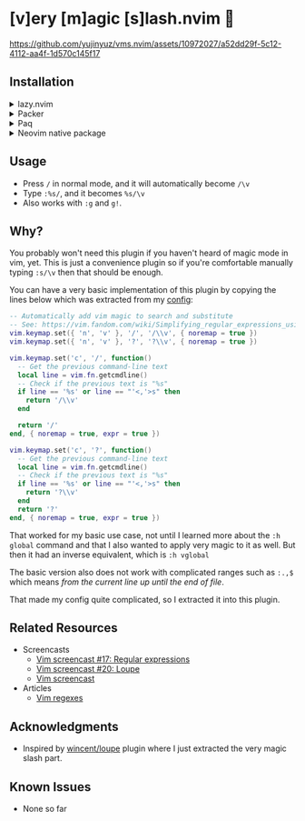 # [v]ery [m]agic [s]lash.nvim 🧙

https://github.com/yujinyuz/vms.nvim/assets/10972027/a52dd29f-5c12-4112-aa4f-1d570c145f17

## Installation

<details>
  <summary>lazy.nvim</summary>

```lua
{
  'yujinyuz/vms.nvim',
  event = 'VeryLazy',
  opts = {},
}
```

</details>

<details>
  <summary>Packer</summary>

```lua
require('packer').startup(function()
  use({
    'yujinyuz/vms.nvim',
    config = function()
      require('vms').setup()
    end,
  })
end)
```

</details>

<details>
  <summary>Paq</summary>

```lua
require('paq')({
  { 'yujinyuz/vms.nvim' },
})
```

</details>

</details>

<details>
  <summary>Neovim native package</summary>

```sh
git clone --depth=1 https://github.com/yujinyuz/vms.nvim.git \
  "${XDG_DATA_HOME:-$HOME/.local/share}"/nvim/site/pack/vms/start/vms.nvim
```

</details>

## Usage

* Press `/` in normal mode, and it will automatically become `/\v`
* Type `:%s/`, and it becomes `%s/\v`
* Also works with `:g` and `g!`.

## Why?

You probably won't need this plugin if you haven't heard of magic mode in vim, yet. This is just a
convenience plugin so if you're comfortable manually typing `:s/\v` then that should be enough.

You can have a very basic implementation of this plugin by copying the lines below which was
extracted from my [config](https://github.com/yujinyuz/dotfiles/commit/ea086a):

```lua
-- Automatically add vim magic to search and substitute
-- See: https://vim.fandom.com/wiki/Simplifying_regular_expressions_using_magic_and_no-magic
vim.keymap.set({ 'n', 'v' }, '/', '/\\v', { noremap = true })
vim.keymap.set({ 'n', 'v' }, '?', '?\\v', { noremap = true })

vim.keymap.set('c', '/', function()
  -- Get the previous command-line text
  local line = vim.fn.getcmdline()
  -- Check if the previous text is "%s"
  if line == '%s' or line == "'<,'>s" then
    return '/\\v'
  end

  return '/'
end, { noremap = true, expr = true })

vim.keymap.set('c', '?', function()
  -- Get the previous command-line text
  local line = vim.fn.getcmdline()
  -- Check if the previous text is "%s"
  if line == '%s' or line == "'<,'>s" then
    return '?\\v'
  end
  return '?'
end, { noremap = true, expr = true })
```

That worked for my basic use case, not until I learned more about the `:h global` command and that
I also wanted to apply very magic to it as well. But then it had an inverse equivalent, which is
`:h vglobal`

The basic version also does not work with complicated ranges such as `:.,$` which means _from the
current line up until the end of file_.

That made my config quite complicated, so I extracted it into this plugin.

## Related Resources

* Screencasts
  * [Vim screencast #17: Regular expressions](https://www.youtube.com/watch?v=VjOcINs6QWs)
  * [Vim screencast #20: Loupe](https://www.youtube.com/watch?v=Ipkn3tXKrrA)
  * [Vim screencast](http://vimcasts.org/episodes/refining-search-patterns-with-the-command-line-window/)
* Articles
  * [Vim regexes](https://wincent.dev/wiki/Vim_regexes)

## Acknowledgments

* Inspired by [wincent/loupe](https://github.com/wincent/loupe) plugin where I just extracted the
very magic slash part.


## Known Issues
* None so far
